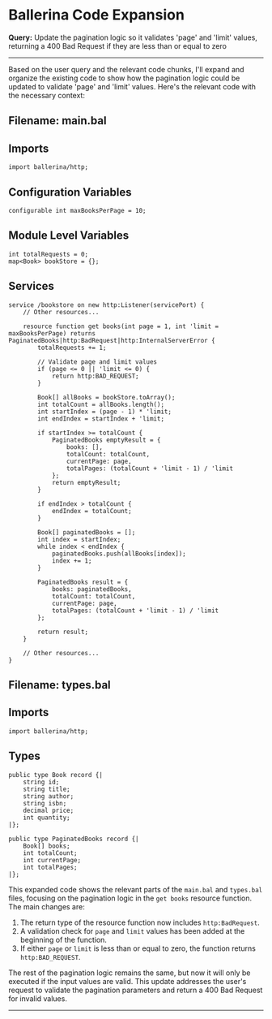 # Ballerina Code Expansion

**Query:** Update the pagination logic so it validates 'page' and 'limit' values, returning a 400 Bad Request if they are less than or equal to zero

---

Based on the user query and the relevant code chunks, I'll expand and organize the existing code to show how the pagination logic could be updated to validate 'page' and 'limit' values. Here's the relevant code with the necessary context:

## Filename: main.bal

## Imports
```ballerina
import ballerina/http;
```

## Configuration Variables
```ballerina
configurable int maxBooksPerPage = 10;
```

## Module Level Variables
```ballerina
int totalRequests = 0;
map<Book> bookStore = {};
```

## Services
```ballerina
service /bookstore on new http:Listener(servicePort) {
    // Other resources...

    resource function get books(int page = 1, int 'limit = maxBooksPerPage) returns PaginatedBooks|http:BadRequest|http:InternalServerError {
        totalRequests += 1;

        // Validate page and limit values
        if (page <= 0 || 'limit <= 0) {
            return http:BAD_REQUEST;
        }

        Book[] allBooks = bookStore.toArray();
        int totalCount = allBooks.length();
        int startIndex = (page - 1) * 'limit;
        int endIndex = startIndex + 'limit;

        if startIndex >= totalCount {
            PaginatedBooks emptyResult = {
                books: [],
                totalCount: totalCount,
                currentPage: page,
                totalPages: (totalCount + 'limit - 1) / 'limit
            };
            return emptyResult;
        }

        if endIndex > totalCount {
            endIndex = totalCount;
        }

        Book[] paginatedBooks = [];
        int index = startIndex;
        while index < endIndex {
            paginatedBooks.push(allBooks[index]);
            index += 1;
        }

        PaginatedBooks result = {
            books: paginatedBooks,
            totalCount: totalCount,
            currentPage: page,
            totalPages: (totalCount + 'limit - 1) / 'limit
        };

        return result;
    }

    // Other resources...
}
```

## Filename: types.bal

## Imports
```ballerina
import ballerina/http;
```

## Types
```ballerina
public type Book record {|
    string id;
    string title;
    string author;
    string isbn;
    decimal price;
    int quantity;
|};

public type PaginatedBooks record {|
    Book[] books;
    int totalCount;
    int currentPage;
    int totalPages;
|};
```

This expanded code shows the relevant parts of the `main.bal` and `types.bal` files, focusing on the pagination logic in the `get books` resource function. The main changes are:

1. The return type of the resource function now includes `http:BadRequest`.
2. A validation check for `page` and `limit` values has been added at the beginning of the function.
3. If either `page` or `limit` is less than or equal to zero, the function returns `http:BAD_REQUEST`.

The rest of the pagination logic remains the same, but now it will only be executed if the input values are valid. This update addresses the user's request to validate the pagination parameters and return a 400 Bad Request for invalid values.

---
